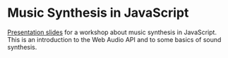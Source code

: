 # Music Synthesis in JavaScript

[Presentation slides](https://volcomix.github.io/music-synthesis-js) for a workshop about music synthesis in JavaScript. This is an introduction to the Web Audio API and to some basics of sound synthesis.
